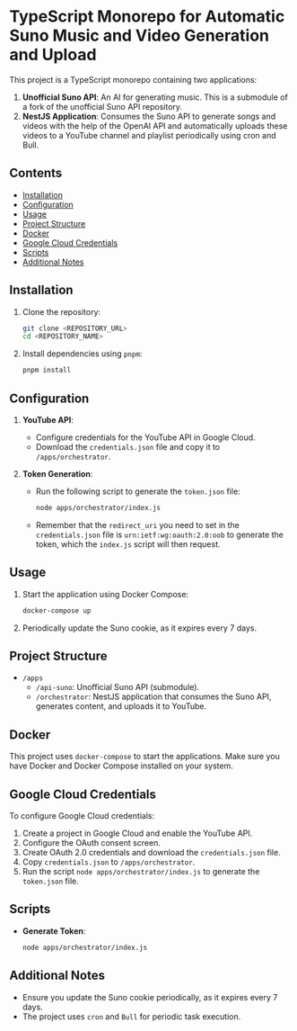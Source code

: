# TypeScript Monorepo for Automatic Suno Music and Video Generation and Upload

This project is a TypeScript monorepo containing two applications:

1. **Unofficial Suno API**: An AI for generating music. This is a submodule of a fork of the unofficial Suno API repository.
2. **NestJS Application**: Consumes the Suno API to generate songs and videos with the help of the OpenAI API and automatically uploads these videos to a YouTube channel and playlist periodically using cron and Bull.

## Contents

- [Installation](#installation)
- [Configuration](#configuration)
- [Usage](#usage)
- [Project Structure](#project-structure)
- [Docker](#docker)
- [Google Cloud Credentials](#google-cloud-credentials)
- [Scripts](#scripts)
- [Additional Notes](#additional-notes)

## Installation

1. Clone the repository:

   ```bash
   git clone <REPOSITORY_URL>
   cd <REPOSITORY_NAME>
   ```

2. Install dependencies using `pnpm`:

   ```bash
   pnpm install
   ```

## Configuration

1. **YouTube API**:

   - Configure credentials for the YouTube API in Google Cloud.
   - Download the `credentials.json` file and copy it to `/apps/orchestrator`.

2. **Token Generation**:

   - Run the following script to generate the `token.json` file:

     ```bash
     node apps/orchestrator/index.js
     ```

   - Remember that the `redirect_uri` you need to set in the `credentials.json` file is `urn:ietf:wg:oauth:2.0:oob` to generate the token, which the `index.js` script will then request.

## Usage

1. Start the application using Docker Compose:

   ```bash
   docker-compose up
   ```

2. Periodically update the Suno cookie, as it expires every 7 days.

## Project Structure

- `/apps`
  - `/api-suno`: Unofficial Suno API (submodule).
  - `/orchestrator`: NestJS application that consumes the Suno API, generates content, and uploads it to YouTube.

## Docker

This project uses `docker-compose` to start the applications. Make sure you have Docker and Docker Compose installed on your system.

## Google Cloud Credentials

To configure Google Cloud credentials:

1. Create a project in Google Cloud and enable the YouTube API.
2. Configure the OAuth consent screen.
3. Create OAuth 2.0 credentials and download the `credentials.json` file.
4. Copy `credentials.json` to `/apps/orchestrator`.
5. Run the script `node apps/orchestrator/index.js` to generate the `token.json` file.

## Scripts

- **Generate Token**:

  ```bash
  node apps/orchestrator/index.js
  ```

## Additional Notes

- Ensure you update the Suno cookie periodically, as it expires every 7 days.
- The project uses `cron` and `Bull` for periodic task execution.

